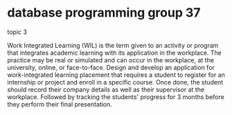 # database programming group 37
 topic 3
 
 Work Integrated Learning (WIL) is the term given to an activity or program that 
integrates academic learning with its application in the workplace. The practice 
may be real or simulated and can occur in the workplace, at the university, online,
or face-to-face. Design and develop an application for work-integrated learning
placement that requires a student to register for an internship or project and 
enroll in a specific course. Once done, the student should record their company 
details as well as their supervisor at the workplace. Followed by tracking the 
students' progress for 3 months before they perform their final presentation. 
